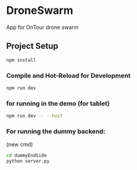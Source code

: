 # DroneSwarm

App for OnTour drone swarm

## Project Setup

```sh
npm install
```

### Compile and Hot-Reload for Development

```sh
npm run dev
```

### for running in the demo (for tablet)

```sh
npm run dev -- --host
```

### For running the dummy backend:

(new cmd)

```sh
cd dummyEndSide
python server.py
```
